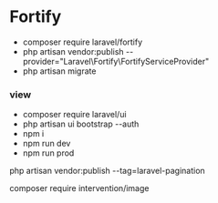 # Fortify
- composer require laravel/fortify
- php artisan vendor:publish --provider="Laravel\Fortify\FortifyServiceProvider"
- php artisan migrate
### view 
- composer require laravel/ui
- php artisan ui bootstrap --auth
- npm i
- npm run dev
- npm run prod


php artisan vendor:publish --tag=laravel-pagination

composer require intervention/image
